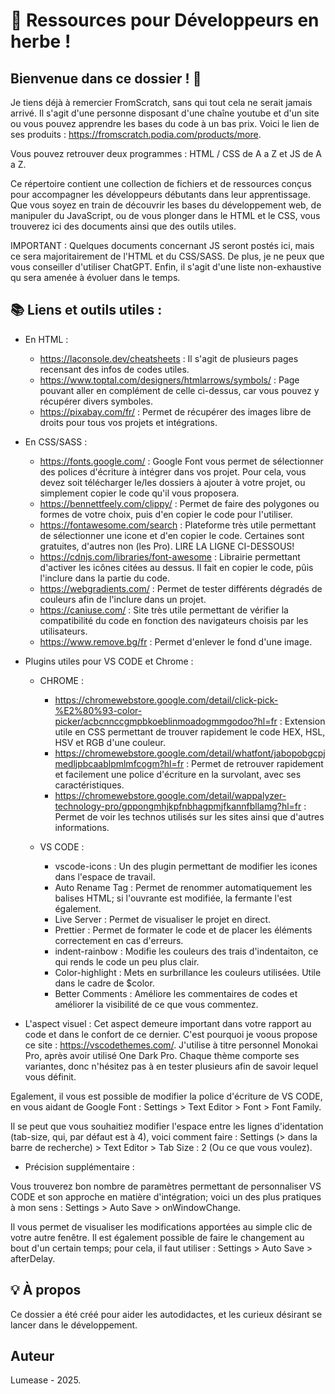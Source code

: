 # 📁 Ressources pour Développeurs en herbe !

## Bienvenue dans ce dossier ! 🚀

Je tiens déjà à remercier FromScratch, sans qui tout cela ne serait jamais arrivé. Il s'agit d'une personne disposant d'une chaîne youtube et d'un site ou vous pouvez apprendre les bases du code à un bas prix.
Voici le lien de ses produits : https://fromscratch.podia.com/products/more. 

Vous pouvez retrouver deux programmes : HTML / CSS de A a Z et JS de A a Z. 

Ce répertoire contient une collection de fichiers et de ressources conçus pour accompagner les développeurs débutants dans leur apprentissage. 
Que vous soyez en train de découvrir les bases du développement web, de manipuler du JavaScript, ou de vous plonger dans le HTML et le CSS, vous trouverez ici des documents ainsi que des outils utiles.

IMPORTANT : Quelques documents concernant JS seront postés ici, mais ce sera majoritairement de l'HTML et du CSS/SASS. De plus, je ne peux que vous conseiller d'utiliser ChatGPT. Enfin, il s'agit d'une liste non-exhaustive qu sera amenée à évoluer dans le temps. 

## 📚 Liens et outils utiles :

- En HTML :
  - https://laconsole.dev/cheatsheets : Il s'agit de plusieurs pages recensant des infos de codes utiles. 
  - https://www.toptal.com/designers/htmlarrows/symbols/ : Page pouvant aller en complément de celle ci-dessus, car vous pouvez y récupérer divers symboles.
  - https://pixabay.com/fr/ : Permet de récupérer des images libre de droits pour tous vos projets et intégrations. 


- En CSS/SASS :
  - https://fonts.google.com/ : Google Font vous permet de sélectionner des polices d'écriture à intégrer dans vos projet. Pour cela, vous devez soit télécharger le/les dossiers à ajouter à votre projet, ou simplement copier le code qu'il vous proposera. 
  - https://bennettfeely.com/clippy/ : Permet de faire des polygones ou formes de votre choix, puis d'en copier le code pour l'utiliser.
  - https://fontawesome.com/search : Plateforme très utile permettant de sélectionner une icone et d'en copier le code. Certaines sont gratuites, d'autres non (les Pro). LIRE LA LIGNE CI-DESSOUS!
  - https://cdnjs.com/libraries/font-awesome : Librairie permettant d'activer les icônes citées au dessus. Il fait en copier le code, pûis l'inclure dans la partie <head> du code.
  - https://webgradients.com/ : Permet de tester différents dégradés de couleurs afin de l'inclure dans un projet. 
  - https://caniuse.com/ : Site très utile permettant de vérifier la compatibilité du code en fonction des navigateurs choisis par les utilisateurs.
  - https://www.remove.bg/fr : Permet d'enlever le fond d'une image. 


- Plugins utiles pour VS CODE et Chrome :
  
  - CHROME :
    - https://chromewebstore.google.com/detail/click-pick-%E2%80%93-color-picker/acbcnnccgmpbkoeblinmoadogmmgodoo?hl=fr : Extension utile en CSS permettant de trouver rapidement le code HEX, HSL, HSV et RGB d'une couleur.
    - https://chromewebstore.google.com/detail/whatfont/jabopobgcpjmedljpbcaablpmlmfcogm?hl=fr : Permet de retrouver rapidement et facilement une police d'écriture en la survolant, avec ses caractéristiques.
    - https://chromewebstore.google.com/detail/wappalyzer-technology-pro/gppongmhjkpfnbhagpmjfkannfbllamg?hl=fr  : Permet de voir les technos utilisés sur les sites ainsi que d'autres informations.

  - VS CODE :
    - vscode-icons : Un des plugin permettant de modifier les icones dans l'espace de travail.
    - Auto Rename Tag : Permet de renommer automatiquement les balises HTML;  si l'ouvrante est modifiée, la fermante l'est également.
    - Live Server : Permet de visualiser le projet en direct.
    - Prettier : Permet de formater le code et de placer les éléments correctement en cas d'erreurs.
    - indent-rainbow : Modifie les couleurs des trais d'indentaiton, ce qui rends le code un peu plus clair.
    - Color-highlight : Mets en surbrillance les couleurs utilisées. Utile dans le cadre de $color.
    - Better Comments : Améliore les commentaires de codes et améliorer la visibilité de ce que vous commentez.


- L'aspect visuel :
Cet aspect demeure important dans votre rapport au code et dans le confort de ce dernier. C'est pourquoi je voous propose ce site : https://vscodethemes.com/.
J'utilise à titre personnel Monokai Pro, après avoir utilisé One Dark Pro. Chaque thème comporte ses variantes, donc n'hésitez pas à en tester plusieurs afin de savoir lequel vous définit.

Egalement, il vous est possible de modifier la police d'écriture de VS CODE, en vous aidant de Google Font : Settings > Text Editor > Font > Font Family.

Il se peut que vous souhaitiez modifier l'espace entre les lignes d'identation (tab-size, qui, par défaut est à 4), voici comment faire : Settings (> dans la barre de recherche) > Text Editor > Tab Size : 2 (Ou ce que vous voulez).


- Précision supplémentaire :
  
Vous trouverez bon nombre de paramètres permettant de personnaliser VS CODE et son approche en matière d'intégration; voici un des plus pratiques à mon sens : Settings > Auto Save > onWindowChange.

Il vous permet de visualiser les modifications apportées au simple clic de votre autre fenêtre. Il est également possible de faire le changement au bout d'un certain temps; pour cela, il faut utiliser : Settings > Auto Save > afterDelay.

## 💡 À propos

Ce dossier a été créé pour aider les autodidactes, et les curieux désirant se lancer dans le développement. 

## Auteur

Lumease - 2025.

